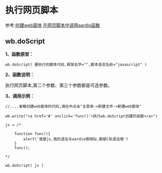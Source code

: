 # 执行网页脚本

 参考:[创建web窗体](web/webform) [在网页脚本中调用aardio函数](web/external)

## wb.doScript

**1、函数原型：**

``` aau
wb.doScript( 要执行的脚本代码,框架名字="",脚本语言名称="javascript" )
```

**2、函数说明：**

执行网页脚本,第二个参数、第三个参数都是可选参数。

**3、调用示例：**

``` aau
//....省略创建web窗体的代码,请在中点击"主菜单->新建文件->新建web窗体"

wb.write("<a href='#' onclick='func()'>执行wb.doScript创建的函数</a>")

js = /*

	function func(){
		alert('我是js,我的语法与aardio很相似,都是C系语法哦')
	}
	func();

*/

wb.doScript( js )
```
